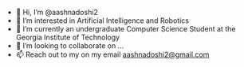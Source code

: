 - 👋 Hi, I’m @aashnadoshi2
- 👀 I’m interested in Artificial Intelligence and Robotics
- 🌱 I’m currently an undergraduate Computer Science Student at the Georgia Institute of Technology
- 💞️ I’m looking to collaborate on ...
- 📫 Reach out to my on my email aashnadoshi2@gmail.com

<!---
aashnadoshi2/aashnadoshi2 is a ✨ special ✨ repository because its `README.md` (this file) appears on your GitHub profile.
You can click the Preview link to take a look at your changes.
--->
